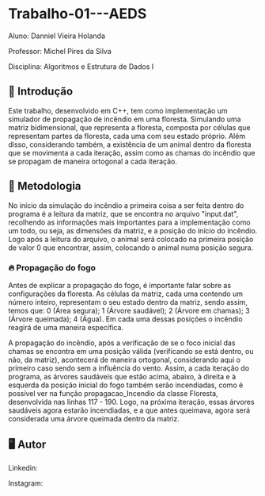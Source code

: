 # Trabalho-01---AEDS
Aluno: Danniel Vieira Holanda

Professor: Michel Pires da Silva

Disciplina: Algoritmos e Estrutura de Dados I

## 🦌 Introdução

Este trabalho, desenvolvido em C++, tem como implementação um simulador de propagação de incêndio em uma floresta. Simulando uma matriz bidimensional, que representa a floresta, composta por células que representam partes da floresta, cada uma com seu estado próprio. Além disso, considerando também, a existência de um animal dentro da floresta que se movimenta a cada iteração, assim como as chamas do incêndio que se propagam de maneira ortogonal a cada iteração.

## 📖 Metodologia

No início da simulação do incêndio a primeira coisa a ser feita dentro do programa é a leitura da matriz, que se encontra no arquivo "input.dat", recolhendo as informações mais importantes para a implementação como um todo, ou seja, as dimensões da matriz, e a posição do início do incêndio. Logo após a leitura do arquivo, o animal será colocado na primeira posição de valor 0 que encontrar, assim, colocando o animal numa posição segura.

### 🔥 Propagação do fogo

Antes de explicar a propagação do fogo, é importante falar sobre as configurações da floresta. As células da matriz, cada uma contendo um número inteiro, representam o seu estado dentro da matriz, sendo assim, temos que: 0 (Área segura); 1 (Árvore saudável); 2 (Árvore em chamas); 3 (Árvore queimada); 4 (Água). Em cada uma dessas posições o incêndio reagirá de uma maneira específica.

A propagação do incêndio, após a verificação de se o foco inicial das chamas se encontra em uma posição válida (verificando se está dentro, ou não, da matriz), acontecerá de maneira ortogonal, considerando aqui o primeiro caso sendo sem a influência do vento. Assim, a cada iteração do programa, as árvores saudáveis que estão acima, abaixo, à direita e à esquerda da posição inicial do fogo também serão incendiadas, como é possível ver na função propagacao_Incendio da classe Floresta, desenvolvida nas linhas 117 - 190. Logo, na próxima iteração, essas árvores saudáveis agora estarão incendiadas, e a que antes queimava, agora será considerada uma árvore queimada dentro da matriz.

## 🖥️ Autor

Linkedin: 

Instagram: 
